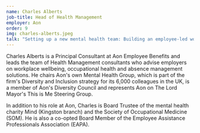 ```yaml
---
name: Charles Alberts
job-title: Head of Health Management
employer: Aon
order: 9
img: charles-alberts.jpeg
talk: "Setting up a new mental health team: Building an employee-led workplace mental health &amp; wellbeing network <br>Challenging your organisation: Making mental health a priority for all"
---
```


Charles Alberts is a Principal Consultant at Aon Employee Benefits and leads the team of Health Management consultants who advise employers on workplace wellbeing, occupational health and absence management solutions. He chairs Aon's own Mental Health Group, which is part of the firm's Diversity and Inclusion strategy for its 6,000 colleagues in the UK, is a member of Aon's Diversity Council and represents Aon on The Lord Mayor's This is Me Steering Group.

In addition to his role at Aon, Charles is Board Trustee of the mental health charity Mind (Kingston branch) and the Society of Occupational Medicine (SOM). He is also a co-opted Board Member of the Employee Assistance Professionals Association (EAPA).

